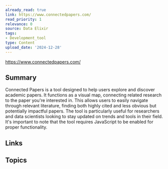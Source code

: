 ```yaml
---
already_read: true
link: https://www.connectedpapers.com/
read_priority: 1
relevance: 0
source: Data Elixir
tags:
- Development_tool
type: Content
upload_date: '2024-12-28'
---
```


https://www.connectedpapers.com/
## Summary

Connected Papers is a tool designed to help users explore and discover academic papers. It functions as a visual map, connecting related research to the paper you're interested in. This allows users to easily navigate through relevant literature, finding both highly cited and less obvious but potentially impactful papers. The tool is particularly useful for researchers and data scientists looking to stay updated on trends and tools in their field. It's important to note that the tool requires JavaScript to be enabled for proper functionality.
## Links


## Topics